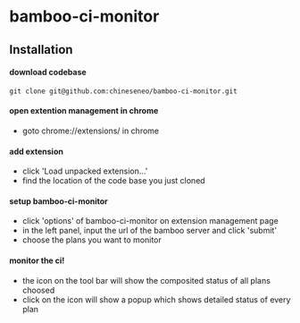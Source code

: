 bamboo-ci-monitor
=================
Installation
----
#### download codebase

    git clone git@github.com:chineseneo/bamboo-ci-monitor.git
    
#### open extention management in chrome
* goto chrome://extensions/ in chrome

#### add extension
* click 'Load unpacked extension…'
* find the location of the code base you just cloned

#### setup bamboo-ci-monitor
* click 'options' of bamboo-ci-monitor on extension management page
* in the left panel, input the url of the bamboo server and click 'submit'
* choose the plans you want to monitor

#### monitor the ci!
* the icon on the tool bar will show the composited status of all plans choosed
* click on the icon will show a popup which shows detailed status of every plan

